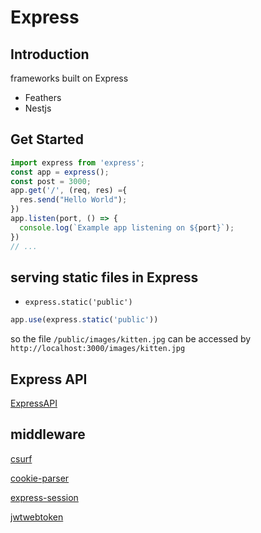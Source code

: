 # Express

## Introduction

frameworks built on Express

- Feathers
- Nestjs

## Get Started

```js
import express from 'express';
const app = express();
const post = 3000;
app.get('/', (req, res) ={
  res.send("Hello World");
})
app.listen(port, () => {
  console.log(`Example app listening on ${port}`);
})
// ...
```

## serving static files in Express

- `express.static('public')`

```js
app.use(express.static('public'))
```

so the file `/public/images/kitten.jpg` can be accessed by `http://localhost:3000/images/kitten.jpg`

## Express API

[ExpressAPI](nodejs-express-api.md)

## middleware

[csurf](nodejs-package-csurf.md)

[cookie-parser](nodejs-package-cookieparser.md)

[express-session](nodejs-package-expresssession.md)

[jwtwebtoken](nodejs-package-jwtwebtoken.md)